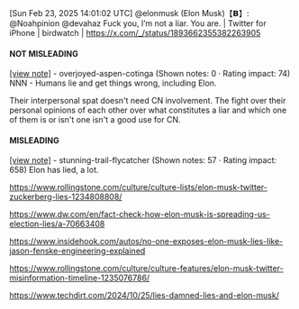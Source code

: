 [Sun Feb 23, 2025 14:01:02 UTC] @elonmusk (Elon Musk)【𝗕】: @Noahpinion @devahaz Fuck you, I’m not a liar. You are. | Twitter for iPhone | birdwatch | https://x.com/_/status/1893662355382263905

#### NOT MISLEADING

[[view note]](https://x.com/i/birdwatch/n/1893882019102253073) - overjoyed-aspen-cotinga (Shown notes: 0 · Rating impact: 74)
NNN - Humans lie and get things wrong, including Elon.

Their interpersonal spat doesn't need CN involvement. The fight over their personal opinions of each other over what constitutes a liar and which one of them is or isn't one isn't a good use for CN.

#### MISLEADING

[[view note]](https://x.com/i/birdwatch/n/1893733306803306866) - stunning-trail-flycatcher (Shown notes: 57 · Rating impact: 658)
Elon has lied, a lot. 

https://www.rollingstone.com/culture/culture-lists/elon-musk-twitter-zuckerberg-lies-1234808808/

https://www.dw.com/en/fact-check-how-elon-musk-is-spreading-us-election-lies/a-70663408

https://www.insidehook.com/autos/no-one-exposes-elon-musk-lies-like-jason-fenske-engineering-explained

https://www.rollingstone.com/culture/culture-features/elon-musk-twitter-misinformation-timeline-1235076786/

https://www.techdirt.com/2024/10/25/lies-damned-lies-and-elon-musk/
